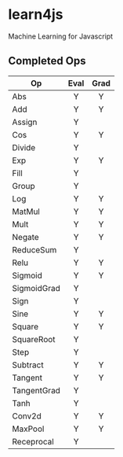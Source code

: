 # learn4js
Machine Learning for Javascript


## Completed Ops

| Op            | Eval  | Grad  |
| ---           | :---: | :---: |
| Abs           | Y     | Y     |
| Add           | Y     | Y     |
| Assign        | Y     |       |
| Cos           | Y     | Y     |
| Divide        | Y     |       |
| Exp           | Y     | Y     |
| Fill          | Y     |       |
| Group         | Y     |       |
| Log           | Y     | Y     |
| MatMul        | Y     | Y     |
| Mult          | Y     | Y     |
| Negate        | Y     | Y     |
| ReduceSum     | Y     |       |
| Relu          | Y     | Y     |
| Sigmoid       | Y     | Y     |
| SigmoidGrad   | Y     |       |
| Sign          | Y     |       |
| Sine          | Y     | Y     |
| Square        | Y     | Y     |
| SquareRoot    | Y     |       |
| Step          | Y     |       |
| Subtract      | Y     | Y     |
| Tangent       | Y     | Y     |
| TangentGrad   | Y     |       |
| Tanh          | Y     |       |
| Conv2d        | Y     | Y     |
| MaxPool       | Y     | Y     |
| Receprocal    | Y     |       |

